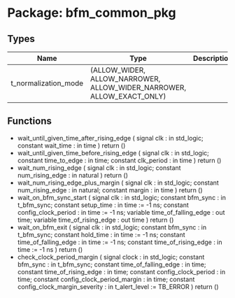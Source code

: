 # Package: bfm_common_pkg

## Types

| Name                 | Type                                                                   | Description |
| -------------------- | ---------------------------------------------------------------------- | ----------- |
| t_normalization_mode | (ALLOW_WIDER, ALLOW_NARROWER, ALLOW_WIDER_NARROWER, ALLOW_EXACT_ONLY)  |             |
## Functions
- wait_until_given_time_after_rising_edge <font id="function_arguments">( signal clk         : in std_logic; constant wait_time : in time ) </font> <font id="function_return">return ()</font>
- wait_until_given_time_before_rising_edge <font id="function_arguments">( signal clk            : in std_logic; constant time_to_edge : in time; constant clk_period   : in time ) </font> <font id="function_return">return ()</font>
- wait_num_rising_edge <font id="function_arguments">( signal clk               : in std_logic; constant num_rising_edge : in natural ) </font> <font id="function_return">return ()</font>
- wait_num_rising_edge_plus_margin <font id="function_arguments">( signal clk               : in std_logic; constant num_rising_edge : in natural; constant margin          : in time ) </font> <font id="function_return">return ()</font>
- wait_on_bfm_sync_start <font id="function_arguments">( signal clk                      : in std_logic; constant bfm_sync               : in t_bfm_sync; constant setup_time             : in time  := -1 ns; constant config_clock_period    : in time  := -1 ns; variable time_of_falling_edge   : out time; variable time_of_rising_edge    : out time ) </font> <font id="function_return">return ()</font>
- wait_on_bfm_exit <font id="function_arguments">( signal clk                      : in std_logic; constant bfm_sync               : in t_bfm_sync; constant hold_time              : in time := -1 ns; constant time_of_falling_edge   : in time := -1 ns; constant time_of_rising_edge    : in time := -1 ns ) </font> <font id="function_return">return ()</font>
- check_clock_period_margin <font id="function_arguments">( signal   clock                          : in std_logic; constant bfm_sync                       : in t_bfm_sync; constant time_of_falling_edge           : in time; constant time_of_rising_edge            : in time; constant config_clock_period            : in time; constant config_clock_period_margin     : in time; constant config_clock_margin_severity   : in t_alert_level := TB_ERROR ) </font> <font id="function_return">return ()</font>
